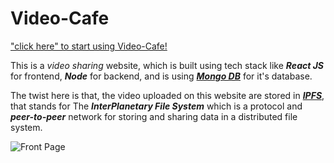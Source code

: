 # Video-Cafe
["click here" to start using Video-Cafe!](https://https://video-cafe.netlify.app/)

This is a *video sharing* website, which is built using tech stack like ***React JS*** for frontend, ***Node*** for backend, and is using [***Mongo DB***](https://www.mongodb.com/) for it's database.

The twist here is that, the video uploaded on this website are stored in [***IPFS***](https://ipfs.io/), that stands for The ***InterPlanetary File System*** which is a protocol and ***peer-to-peer*** network for storing and sharing data in a distributed file system.

![Front Page](https://i.postimg.cc/W3MdBdSx/Screenshot-910.png)
